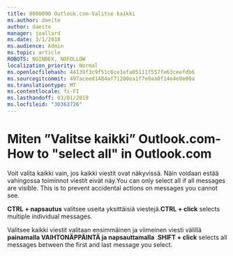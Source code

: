 ```yaml
---
title: 8000090 Outlook.com-Valitse kaikki
ms.author: daeite
author: daeite
manager: joallard
ms.date: 3/1/2018
ms.audience: Admin
ms.topic: article
ROBOTS: NOINDEX, NOFOLLOW
localization_priority: Normal
ms.openlocfilehash: 44139f3c9f51c6ce1efa05111f557fe63ceefdb6
ms.sourcegitcommit: 497aceed1484af71200ea1f7e0aa0f14e4e0e00a
ms.translationtype: MT
ms.contentlocale: fi-FI
ms.lasthandoff: 03/01/2019
ms.locfileid: "30363726"
---
```

# <a name="how-to-select-all-in-outlookcom"></a><span data-ttu-id="2f583-102">Miten ”Valitse kaikki” Outlook.com-</span><span class="sxs-lookup"><span data-stu-id="2f583-102">How to "select all" in Outlook.com</span></span>

<span data-ttu-id="2f583-p101">Voit valita kaikki vain, jos kaikki viestit ovat näkyvissä. Näin voidaan estää vahingossa toiminnot viestit eivät näy.</span><span class="sxs-lookup"><span data-stu-id="2f583-p101">You can only select all if all messages are visible. This is to prevent accidental actions on messages you cannot see.</span></span>

<span data-ttu-id="2f583-105">**CTRL + napsautus** valitsee useita yksittäisiä viestejä.</span><span class="sxs-lookup"><span data-stu-id="2f583-105">**CTRL + click** selects multiple individual messages.</span></span>

<span data-ttu-id="2f583-106">Valitsee kaikki viestit valitaan ensimmäinen ja viimeinen viesti välillä **painamalla VAIHTONÄPPÄINTÄ ja napsauttamalla** .</span><span class="sxs-lookup"><span data-stu-id="2f583-106">**SHIFT + click** selects all messages between the first and last message you select.</span></span>